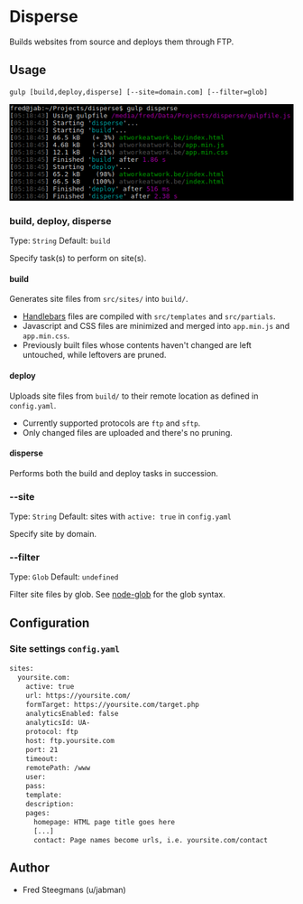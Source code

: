 # Disperse

Builds websites from source and deploys them through FTP.

## Usage

```
gulp [build,deploy,disperse] [--site=domain.com] [--filter=glob]
```

![Here's a standard build](screen_example.png)

### build, deploy, disperse

Type: `String`
Default: `build`

Specify task(s) to perform on site(s).

#### build

Generates site files from `src/sites/` into `build/`.

- [Handlebars](http://handlebarsjs.com) files are compiled with `src/templates` and `src/partials`.
- Javascript and CSS files are minimized and merged into `app.min.js` and `app.min.css`.
- Previously built files whose contents haven't changed are left untouched, while leftovers are pruned.

#### deploy

Uploads site files from `build/` to their remote location as defined in `config.yaml`.

- Currently supported protocols are `ftp` and `sftp`.
- Only changed files are uploaded and there's no pruning.

#### disperse

Performs both the build and deploy tasks in succession.

### --site

Type: `String`
Default: sites with `active: true` in `config.yaml`

Specify site by domain.

### --filter

Type: `Glob`
Default: `undefined`

Filter site files by glob. See [node-glob](https://github.com/isaacs/node-glob) for the glob syntax.

## Configuration

### Site settings `config.yaml`

```
sites:
  yoursite.com:
    active: true
    url: https://yoursite.com/
    formTarget: https://yoursite.com/target.php
    analyticsEnabled: false
    analyticsId: UA-
    protocol: ftp
    host: ftp.yoursite.com
    port: 21
    timeout:
    remotePath: /www
    user:
    pass:
    template:
    description:
    pages:
      homepage: HTML page title goes here
      [...]
      contact: Page names become urls, i.e. yoursite.com/contact
```

## Author

- Fred Steegmans (u/jabman)